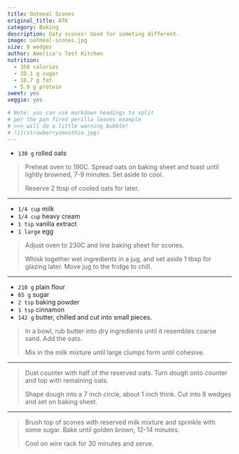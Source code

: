 ```yaml
---
title: Oatmeal Scones
original_title: ATK
category: Baking
description: Oaty scones! Good for someting different. 
image: oatmeal-scones.jpg
size: 8 wedges
author: America's Test Kitchen
nutrition:
  - 350 calories
  - 10.1 g sugar
  - 18.7 g fat
  - 5.9 g protein
sweet: yes
veggie: yes

# Note: you can use markdown headings to split
# per the pan fired perilla leaves example
# >>> will do a little warning bubble!
# ![](strawberrysmoothie.jpg)
---
```

* `130 g` rolled oats

> Preheat oven to 190C. Spread oats on baking sheet and toast until lightly browned, 7-9 minutes. Set aside to cool. 
>
> Reserve 2 tbsp of cooled oats for later.

---

* `1/4 cup` milk
* `1/4 cup` heavy cream
* `1 tsp` vanilla extract
* `1 large` egg

> Adjust oven to 230C and line baking sheet for scones. 
> 
> Whisk together wet ingredients in a jug, and set aside 1 tbsp for glazing later. Move jug to the fridge to chill.

---
* `210 g` plain flour
* `65 g` sugar
* `2 tsp` baking powder
* `1 tsp` cinnamon
* `142 g` butter, chilled and cut into small pieces. 

> In a bowl, rub butter into dry ingredients until it resembles coarse sand. Add the oats. 
>
> Mix in the milk mixture until large clumps form until cohesive. 

---

> Dust counter with half of the reserved oats. Turn dough onto counter and top with remaining oats. 
>
> Shape dough into a 7 inch circle, about 1 inch think. Cut into 8 wedges and set on baking sheet.

---

> Brush top of scones with reserved milk mixture and sprinkle with some sugar. Bake until golden brown, 12-14 minutes.
>
> Cool on wire rack for 30 minutes and serve.